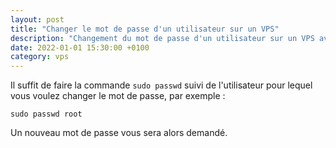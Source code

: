 ```yaml
---
layout: post
title: "Changer le mot de passe d'un utilisateur sur un VPS"
description: "Changement du mot de passe d'un utilisateur sur un VPS avec la commande passwd"
date: 2022-01-01 15:30:00 +0100
category: vps
---
```


Il suffit de faire la commande `sudo passwd` suivi de l'utilisateur pour lequel vous voulez changer le mot de passe, par exemple :

```sudo passwd root```

Un nouveau mot de passe vous sera alors demandé.
